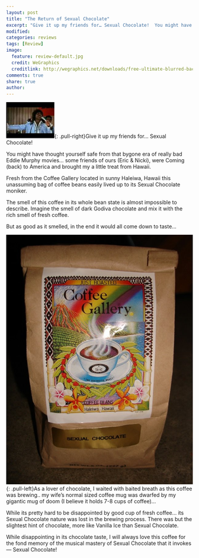 ```yaml
---
layout: post
title: "The Return of Sexual Chocolate"
excerpt: "Give it up my friends for… Sexual Chocolate!  You might have thought yourself safe from that bygone era of really bad Eddie Murphy movies… "
modified: 
categories: reviews
tags: [Review]
image:
  feature: review-default.jpg
  credit: WeGraphics
  creditlink: http://wegraphics.net/downloads/free-ultimate-blurred-background-pack/
comments: true
share: true
author: 
---
```

![Sexual Chocolate](/images/sex_coffee_man.jpg){: .pull-right}Give it up my friends for… Sexual Chocolate!

You might have thought yourself safe from that bygone era of really bad Eddie Murphy movies… some friends of ours (Eric & Nicki), were Coming (back) to America and brought my a little treat from Hawaii.

Fresh from the Coffee Gallery located in sunny Haleiwa, Hawaii this unassuming bag of coffee beans easily lived up to its Sexual Chocolate moniker.

The smell of this coffee in its whole bean state is almost impossible to describe. Imagine the smell of dark Godiva chocolate and mix it with the rich smell of fresh coffee.

But as good as it smelled, in the end it would all come down to taste…

![Sexual Chocolate](/images/sex_coffee.jpg){: .pull-left}As a lover of chocolate, I waited with baited breath as this coffee was brewing.. my wife’s normal sized coffee mug was dwarfed by my gigantic mug of doom (I believe it holds 7-8 cups of coffee)…

While its pretty hard to be disappointed by good cup of fresh coffee… its Sexual Chocolate nature was lost in the brewing process. There was but the slightest hint of chocolate, more like Vanilla Ice than Sexual Chocolate.

While disappointing in its chocolate taste, I will always love this coffee for the fond memory of the musical mastery of Sexual Chocolate that it invokes — Sexual Chocolate! 